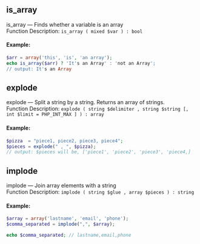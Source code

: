## is_array
is_array — Finds whether a variable is an array  
Function Description: `is_array ( mixed $var ) : bool`
#### Example:
``` php
$arr = array('this', 'is', 'an array');
echo is_array($arr) ? 'It's an Array' : 'not an Array';
// output: It's an Array
```

## explode
explode — Split a string by a string. Returns an array of strings.  
Function Description:  `explode ( string $delimiter , string $string [, int $limit = PHP_INT_MAX ] ) : array`  
#### Example:  
``` php
$pizza  = "piece1, piece2, piece3, piece4";
$pieces = explode(" , ", $pizza);
// output: $pieces will be, ['piece1', 'piece2', 'piece3', 'piece4,]
```

## implode
implode — Join array elements with a string  
Function Description: `implode ( string $glue , array $pieces ) : string`  
#### Example:  
``` php
$array = array('lastname', 'email', 'phone');
$comma_separated = implode(",", $array);

echo $comma_separated; // lastname,email,phone
```
